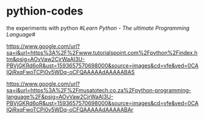 # pythion-codes
the experiments with python
#*Learn Python - The ultimate Programming Language*#

https://www.google.com/url?sa=i&url=https%3A%2F%2Fwww.tutorialspoint.com%2Fpython%2Findex.htm&psig=AOvVaw2CjrWaAI3U-PBVjGKRd6oR&ust=1593657570698000&source=images&cd=vfe&ved=0CAIQjRxqFwoTCPi0v5WDq-oCFQAAAAAdAAAAABAS

https://www.google.com/url?sa=i&url=https%3A%2F%2Fmusatotech.co.za%2Fpython-programming-language%2F&psig=AOvVaw2CjrWaAI3U-PBVjGKRd6oR&ust=1593657570698000&source=images&cd=vfe&ved=0CAIQjRxqFwoTCPi0v5WDq-oCFQAAAAAdAAAAABAr
